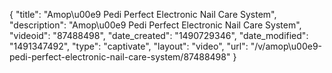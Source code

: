 {
    "title": "Amop\u00e9 Pedi Perfect Electronic Nail Care System",
    "description": "Amop\u00e9 Pedi Perfect Electronic Nail Care System",
    "videoid": "87488498",
    "date_created": "1490729346",
    "date_modified": "1491347492",
    "type": "captivate",
    "layout": "video",
    "url": "\/v\/amop\u00e9-pedi-perfect-electronic-nail-care-system\/87488498"
}